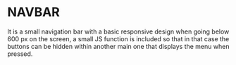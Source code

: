 # NAVBAR

It is a small navigation bar with a basic responsive design when going below 600 px on the screen, a small JS function is included so that in that case the buttons can be hidden within another main one that displays the menu when pressed.

